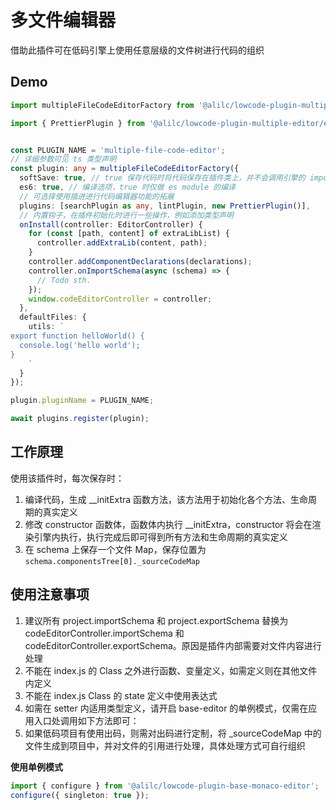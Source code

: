 # 多文件编辑器

借助此插件可在低码引擎上使用任意层级的文件树进行代码的组织

## Demo

```ts
import multipleFileCodeEditorFactory from '@alilc/lowcode-plugin-multiple-editor';

import { PrettierPlugin } from '@alilc/lowcode-plugin-multiple-editor/es/plugins/prettier-plugin';


const PLUGIN_NAME = 'multiple-file-code-editor';
// 详细参数可见 ts 类型声明
const plugin: any = multipleFileCodeEditorFactory({
  softSave: true, // true 保存代码时将代码保存在插件类上，并不会调用引擎的 importSchema
  es6: true, // 编译选项，true 时仅做 es module 的编译
  // 可选择使用插进进行代码编辑器功能的拓展
  plugins: [searchPlugin as any, lintPlugin, new PrettierPlugin()],
  // 内置钩子，在插件初始化时进行一些操作，例如添加类型声明
  onInstall(controller: EditorController) {
    for (const [path, content] of extraLibList) {
      controller.addExtraLib(content, path);
    }
    controller.addComponentDeclarations(declarations);
    controller.onImportSchema(async (schema) => {
      // Todo sth.
    });
    window.codeEditorController = controller;
  },
  defaultFiles: {
    utils: `
export function helloWorld() {
  console.log('hello world');
}
    `
  }
});

plugin.pluginName = PLUGIN_NAME;

await plugins.register(plugin);
```

## 工作原理

使用该插件时，每次保存时：

1. 编译代码，生成 __initExtra 函数方法，该方法用于初始化各个方法、生命周期的真实定义
1. 修改 constructor 函数体，函数体内执行 __initExtra，constructor 将会在渲染引擎内执行，执行完成后即可得到所有方法和生命周期的真实定义
1. 在 schema 上保存一个文件 Map，保存位置为 `schema.componentsTree[0]._sourceCodeMap`

## 使用注意事项

1. 建议所有 project.importSchema 和 project.exportSchema 替换为 codeEditorController.importSchema 和 codeEditorController.exportSchema。原因是插件内部需要对文件内容进行处理
2. 不能在 index.js 的 Class 之外进行函数、变量定义，如需定义则在其他文件内定义
3. 不能在 index.js Class 的 state 定义中使用表达式
4. 如需在 setter 内适用类型定义，请开启 base-editor 的单例模式，仅需在应用入口处调用如下方法即可：
5. 如果低码项目有使用出码，则需对出码进行定制，将 _sourceCodeMap 中的文件生成到项目中，并对文件的引用进行处理，具体处理方式可自行组织

__使用单例模式__
```ts
import { configure } from '@alilc/lowcode-plugin-base-monaco-editor';
configure({ singleton: true });
```
